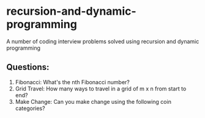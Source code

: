# recursion-and-dynamic-programming

A number of coding interview problems solved using recursion and dynamic programming

## Questions:
1. Fibonacci: What's the nth Fibonacci number?
2. Grid Travel: How many ways to travel in a grid of m x n from start to end?
3. Make Change: Can you make change using the following coin categories?

